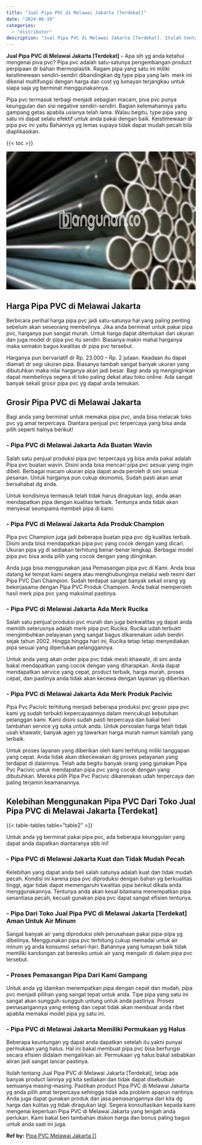 ```yaml
---
title: "Jual Pipa PVC di Melawai Jakarta [Terdekat]"
date: "2024-06-19"
categories: 
  - "distributor"
description: "Jual Pipa PVC di Melawai Jakarta [Terdekat]. Itulah tentang Jual Pipa PVC di Melawai Jakarta [Terdekat], tetap ada banyak product lainnya yg kita sediakan..."
---
```


**Jual Pipa PVC di Melawai Jakarta \[Terdekat\]** – Apa sih yg anda ketahui mengenai piva pvc? Pipa pvc adalah satu-satunya pengembangan product perpipaan dr bahan thermoplastik. Ragam pipa yang satu ini miliki keistimewaan sendiri-sendiri dibandingkan dg type pipa yang lain. merk ini dikenal multifungsi dengan harga dan cost yg lumayan terjangkau untuk siapa saja yg berminat menggunakannya.

Pipa pvc termasuk terbagi menjadi sebagian macam, piva pvc punya keunggulan dan sisi negative sendiri-sendiri. Bagian kelemahannya yaitu gampang getas apabila usianya telah lama. Walau begitu, type pipa yang satu ini dapat selalu efektif untuk anda pakai dengan baik. Keistimewaan dr pipa pvc ini yaitu Bahannya yg lemas supaya tidak dapat mudah pecah bila diaplikasikan.

{{< toc >}}

![Jual Pipa PVC di Melawai Jakarta [Terdekat]](/images/jaul-pipa-pvc-37.png)

## Harga Pipa PVC di Melawai Jakarta

Berbicara perihal harga pipa pvc jadi satu-satunya hal yang paling penting sebelum akan seseorang membelinya. Jika anda berminat untuk pakai pipa pvc, harganya pun sangat murah. Untuk harga dapat ditentukan dari ukuran dan juga model dr pipa pvc itu sendiri. Biasanya makin mahal harganya maka semakin bagus kwalitas dr pipa pvc tersebut.

Harganya pun bervariatif dr Rp. 23.000 – Rp. 2 jutaan. Keadaan itu dapat diamati dr segi ukuran pipa. Biasanya tambah sangat banyak ukuran yang dibutuhkan maka nilai harganya akan jadi besar. Bagi anda yg menginginkan dapat membelinya segera di toko paling dekat atau toko online. Ada sangat banyak sekali grosir pipa pvc yg dapat anda temukan.

## Grosir Pipa PVC di Melawai Jakarta

Bagi anda yang berminat untuk memakai pipa pvc, anda bisa melacak toko pvc yg amat terpercaya. Diantara penjual pvc terpercaya yang bisa anda pilih seperti halnya berikut!

### \- Pipa PVC di Melawai Jakarta Ada Buatan Wavin

Salah satu penjual produksi pipa pvc terpercaya yg bisa anda pakai adalah Pipa pvc buatan wavin. Disini anda bisa mencari pipa pvc sesuai yang ingin dibeli. Berbagai macam ukuran pipa dapat anda peroleh di sini sesuai pesanan. Untuk harganya pun cukup ekonomis, Sudah pasti akan amat bersahabat dg anda.

Untuk kondisinya termasuk telah tidak harus diragukan lagi, anda akan mendapatkan pipa dengan kualitas terbaik. Tentunya anda tidak akan menyesal seumpama membeli pipa di kami.

### \- Pipa PVC di Melawai Jakarta Ada Produk Champion

Pipa pvc Champion juga jadi beberapa buatan pipa pvc dg kualitas terbaik. Disini anda bisa mendapatkan pipa pvc yang cocok dengan yang dicari. Ukuran pipa yg di sediakan terhitung benar-benar lengkap. Berbagai model pipa pvc bisa anda pilih yang cocok dengan yang diinginkan.

Anda juga bisa menggunakan jasa Pemasangan pipa pvc di Kami. Anda bisa datang ke tempat kami segera atau menghubunginya melalui web resmi dari Pipa PVC Dari Champion. Sudah terdapat sangat banyak sekali orang yg bekerjasama dengan Pipa PVC Produk Champion. Anda bakal memperoleh hasil merk pipa pvc yang maksimal pastinya.

### \- Pipa PVC di Melawai Jakarta Ada Merk Rucika

Salah satu penjual produksi pvc murah dan juga berkwalitas yg dapat anda memilih seterusnya adalah merk pipa pvc Rucika. Rucika udah terbukti mengimbuhkan pelayanan yang sangat bagus dikarenakan udah berdiri sejak tahun 2002. Hingga hingga hari ini, Rucika tetap tetap menyediakan pipa sesuai yang diperlukan pelanggannya.

Untuk anda yang akan order pipa pvc tidak mesti khawatir, di sini anda bakal mendapatkan yang cocok dengan yang diharapkan. Anda dapat mendapatkan service yang cepat, product terbaik, harga murah, proses cepat, dan pastinya anda tidak akan kecewa dengan layanan yg diberikan.

### \- Pipa PVC di Melawai Jakarta Ada Merk Produk Pacivic

Pipa Pvc Pacivic terhitung menjadi beberapa produksi pvc grosir pipa pvc kami yg sudah terbukti kepercayaannya dalam mencukupi kebutuhan pelanggan kami. Kami disini sudah pasti terpercaya dan bakal beri tambahan service yg suka untuk anda. Untuk persoalan harga telah tidak usah khawatir, banyak agen yg tawarkan harga murah namun kamilah yang terbaik.

Untuk proses layanan yang diberikan oleh kami terhitung miliki tanggapan yang cepat. Anda tidak akan dikecewakan dg proses pelayanan yang terdapat di dalamnya. Telah ada begitu banyak orang yang gunakan Pipa Pvc Pacivic untuk mendapatan pipa pvc yang cocok dengan yang dibutuhkan. Mereka pilih Pipa Pvc Pacivic dikarenakan udah terpercaya dan paling terjamin keamanannya.

## Kelebihan Menggunakan Pipa PVC Dari Toko Jual Pipa PVC di Melawai Jakarta \[Terdekat\]

{{< table-tables table="table2" >}}

Untuk anda yg berminat pakai pipa pvc, ada beberapa keunggulan yang dapat anda dapatkan diantaranya sbb ini!

### \- Pipa PVC di Melawai Jakarta Kuat dan Tidak Mudah Pecah

Kelebihan yang dapat anda beli salah satunya adalah kuat dan tidak mudah pecah. Kondisi ini karena pipa pvc diproduksi dengan bahan yg berkualitas tinggi, agar tidak dapat memengaruhi kwalitas pipa berikut dikala anda menggunakannya. Tentunya anda akan kesal bilamana menempatkan pipa senantiasa pecah, kecuali gunakan pipa pvc dapat sangat efisien tentunya.

### \- Pipa Dari Toko Jual Pipa PVC di Melawai Jakarta \[Terdekat\] Aman Untuk Air Minum

Sangat banyak air yang diproduksi oleh perusahaan pakai pipa-pipa yg dibelinya. Menggunakan pipa pvc terhitung cukup memadai untuk air minum yg anda konsumsi sehari-hari. Bahannya yang lumayan baik tidak memiliki kandungan zat beresiko untuk air yang mengalir di dalam pipa pvc tersebut.

### \- Proses Pemasangan Pipa Dari Kami Gampang

Untuk anda yg idamkan menempatkan pipa dengan cepat dan mudah, pipa pvc menjadi pilihan yang sangat tepat untuk anda. Tipe pipa yang satu ini sangat akan sungguh-sungguh untung untuk anda pastinya. Proses pemasangannya yang enteng dan cepat tidak akan membuat anda ribet apabila memakai model pipa yg satu ini.

### \- Pipa PVC di Melawai Jakarta Memiliki Permukaan yg Halus

Beberapa keuntungan yg dapat anda dapatkan setelah itu yakni punyai permukaan yang halus. Hal ini bakal membuat pipa pvc bisa berfungsi secara efisien didalam mengalirkan air. Permukaan yg halus bakal sebabkan aliran jadi sangat lancar pastinya.

Itulah tentang Jual Pipa PVC di Melawai Jakarta \[Terdekat\], tetap ada banyak product lainnya yg kita sediakan dan tidak dapat disebutkan semuanya masing-masing. Pastikan product Pipa PVC di Melawai Jakarta yg anda pilih amat terpercaya sehingga tidak ada problem apapun nantinya. Anda juga dapat gunakan produk dan jasa pemasangannya dari kita dg harga dan kulitas yg tidak diragukan lagi. Segera konsultasikan kepada kami mengenai keperluan Pipa PVC di Melawai Jakarta yang tengah anda perlukan. Kami bakal beri tambahan diskon harga dan bonus paling bagus untuk anda saat ini juga.

**Ref by:** [Pipa PVC Melawai Jakarta []](https://id.wikipedia.org/wiki/Pipa)
